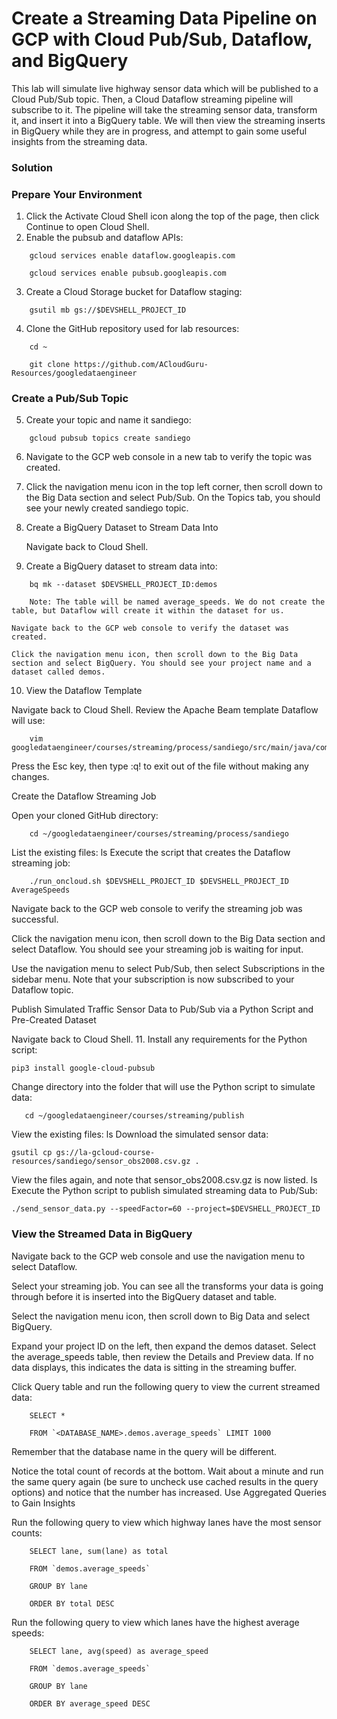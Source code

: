 # Create a Streaming Data Pipeline on GCP with Cloud Pub/Sub, Dataflow, and BigQuery


This lab will simulate live highway sensor data which will be published to a Cloud Pub/Sub topic. Then, a Cloud Dataflow streaming pipeline will subscribe to it. The pipeline will take the streaming sensor data, transform it, and insert it into a BigQuery table. We will then view the streaming inserts in BigQuery while they are in progress, and attempt to gain some useful insights from the streaming data.

### Solution


### Prepare Your Environment

1. Click the Activate Cloud Shell icon along the top of the page, then click Continue to open Cloud Shell.
2. Enable the pubsub and dataflow APIs:
```
    gcloud services enable dataflow.googleapis.com

    gcloud services enable pubsub.googleapis.com
```    
3. Create a Cloud Storage bucket for Dataflow staging:
```
    gsutil mb gs://$DEVSHELL_PROJECT_ID
```
4. Clone the GitHub repository used for lab resources:
```
    cd ~

    git clone https://github.com/ACloudGuru-Resources/googledataengineer
```

### Create a Pub/Sub Topic

5. Create your topic and name it sandiego:
```
    gcloud pubsub topics create sandiego
```
6. Navigate to the GCP web console in a new tab to verify the topic was created.

7. Click the navigation menu icon in the top left corner, then scroll down to the Big Data section and select Pub/Sub. On the Topics tab, you should see your newly created sandiego topic.

8. Create a BigQuery Dataset to Stream Data Into

    Navigate back to Cloud Shell.

9. Create a BigQuery dataset to stream data into:
```
    bq mk --dataset $DEVSHELL_PROJECT_ID:demos
```
        Note: The table will be named average_speeds. We do not create the table, but Dataflow will create it within the dataset for us.

    Navigate back to the GCP web console to verify the dataset was created.

    Click the navigation menu icon, then scroll down to the Big Data section and select BigQuery. You should see your project name and a dataset called demos.

10. View the Dataflow Template

Navigate back to Cloud Shell.
Review the Apache Beam template Dataflow will use:
```    
    vim googledataengineer/courses/streaming/process/sandiego/src/main/java/com/google/cloud/training/dataanalyst/sandiego/AverageSpeeds.java
```    
Press the Esc key, then type :q! to exit out of the file without making any changes.

Create the Dataflow Streaming Job

Open your cloned GitHub directory:
```    
    cd ~/googledataengineer/courses/streaming/process/sandiego
```    
List the existing files:
    ls
Execute the script that creates the Dataflow streaming job:
```
    ./run_oncloud.sh $DEVSHELL_PROJECT_ID $DEVSHELL_PROJECT_ID AverageSpeeds
```    
 Navigate back to the GCP web console to verify the streaming job was successful.
 

 Click the navigation menu icon, then scroll down to the Big Data section and select Dataflow. You should see your streaming job is waiting for input.
 

 Use the navigation menu to select Pub/Sub, then select Subscriptions in the sidebar menu. Note that your subscription is now subscribed to your Dataflow topic.

Publish Simulated Traffic Sensor Data to Pub/Sub via a Python Script and Pre-Created Dataset

Navigate back to Cloud Shell.
11. Install any requirements for the Python script:
 ```   
 pip3 install google-cloud-pubsub
 ```
 Change directory into the folder that will use the Python script to simulate data:
 ```
    cd ~/googledataengineer/courses/streaming/publish
```
View the existing files:
ls
Download the simulated sensor data:
```
gsutil cp gs://la-gcloud-course-resources/sandiego/sensor_obs2008.csv.gz .
```
View the files again, and note that sensor_obs2008.csv.gz is now listed.
ls
Execute the Python script to publish simulated streaming data to Pub/Sub:
```
./send_sensor_data.py --speedFactor=60 --project=$DEVSHELL_PROJECT_ID
```
### View the Streamed Data in BigQuery

 Navigate back to the GCP web console and use the navigation menu to select Dataflow.
    

 Select your streaming job. You can see all the transforms your data is going through before it is inserted into the BigQuery dataset and table.
 
 Select the navigation menu icon, then scroll down to Big Data and select BigQuery.

Expand your project ID on the left, then expand the demos dataset.
Select the average_speeds table, then review the Details and Preview data. If no data displays, this indicates the data is sitting in the streaming buffer.

Click Query table and run the following query to view the current streamed data:
```
    SELECT *

    FROM `<DATABASE_NAME>.demos.average_speeds` LIMIT 1000
```
Remember that the database name in the query will be different.

Notice the total count of records at the bottom. Wait about a minute and run the same query again (be sure to uncheck use cached results in the query options) and notice that the number has increased.
Use Aggregated Queries to Gain Insights


Run the following query to view which highway lanes have the most sensor counts:
```
    SELECT lane, sum(lane) as total

    FROM `demos.average_speeds`

    GROUP BY lane

    ORDER BY total DESC
```
Run the following query to view which lanes have the highest average speeds:
```
    SELECT lane, avg(speed) as average_speed

    FROM `demos.average_speeds`

    GROUP BY lane

    ORDER BY average_speed DESC
```